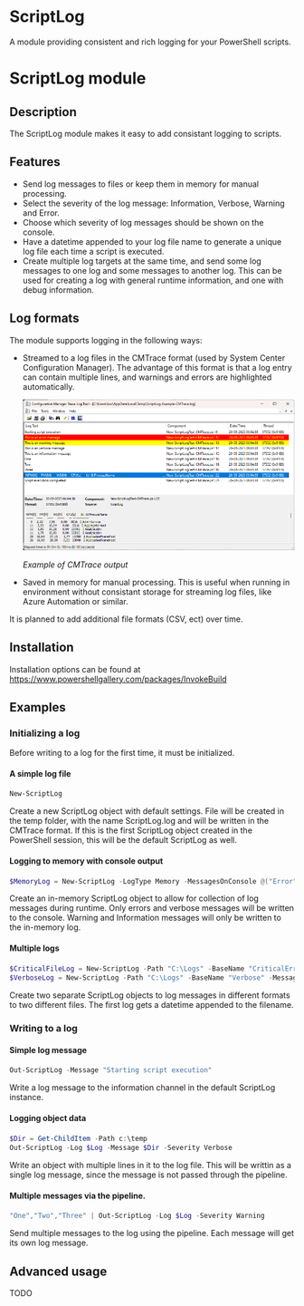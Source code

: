 # ScriptLog

A module providing consistent and rich logging for your PowerShell scripts.

# ScriptLog module

## Description

The ScriptLog module makes it easy to add consistant logging to scripts.

## Features

* Send log messages to files or keep them in memory for manual processing.
* Select the severity of the log message: Information, Verbose, Warning and Error.
* Choose which severity of log messages should be shown on the console.
* Have a datetime appended to your log file name to generate a unique log file each time a script is executed.  
* Create multiple log targets at the same time, and send some log messages to one log and some messages to another log. This can be used for creating a log with general runtime information, and one with debug information.

## Log formats

The module supports logging in the following ways:

* Streamed to a log files in the CMTrace format (used by System Center Configuration Manager). The advantage of this format is that a log entry can contain multiple lines, and warnings and errors are highlighted automatically.

  ![](Screenshots/CMTrace.png)
  
  *Example of CMTrace output*

* Saved in memory for manual processing. This is useful when running in environment without consistant storage for streaming log files, like Azure Automation or similar.

It is planned to add additional file formats (CSV, ect) over time.

## Installation

Installation options can be found at https://www.powershellgallery.com/packages/InvokeBuild

## Examples

### Initializing a log

Before writing to a log for the first time, it must be initialized.

#### A simple log file
~~~ powershell
New-ScriptLog
~~~ 
Create a new ScriptLog object with default settings. File will be created in the temp folder, with the name ScriptLog.log and will be written in the CMTrace format. If this is the first ScriptLog object created in the PowerShell session, this will be the default ScriptLog as well.

#### Logging to memory with console output
~~~powershell
$MemoryLog = New-ScriptLog -LogType Memory -MessagesOnConsole @("Error","Verbose")
~~~
Create an in-memory ScriptLog object to allow for collection of log messages during runtime. Only errors and verbose messages will be written to the console. Warning and Information messages will only be written to the in-memory log.

#### Multiple logs
~~~powershell
$CriticalFileLog = New-ScriptLog -Path "C:\Logs" -BaseName "CriticalErrors" -AppendDateTime
$VerboseLog = New-ScriptLog -Path "C:\Logs" -BaseName "Verbose" -MessagesOnConsole "Verbose"
~~~
Create two separate ScriptLog objects to log messages in different formats to two different files. The first log gets a datetime appended to the filename.

### Writing to a log
#### Simple log message
~~~powershell
Out-ScriptLog -Message "Starting script execution"
~~~
Write a log message to the information channel in the default ScriptLog instance.

#### Logging object data
~~~powershell
$Dir = Get-ChildItem -Path c:\temp
Out-ScriptLog -Log $Log -Message $Dir -Severity Verbose
~~~
Write an object with multiple lines in it to the log file. This will be writtin as a single log message, since the message is not passed through the pipeline.

#### Multiple messages via the pipeline.
~~~powershell
"One","Two","Three" | Out-ScriptLog -Log $Log -Severity Warning
~~~
Send multiple messages to the log using the pipeline. Each message will get its own log message.    

## Advanced usage
TODO
